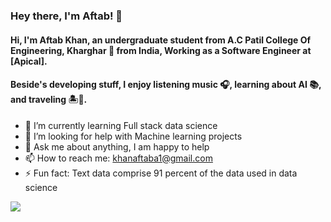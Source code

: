 ### Hey there, I'm Aftab! 👋

#### Hi, I'm Aftab Khan, an undergraduate student from A.C Patil College Of Engineering, Kharghar 🚀 from India, Working as a Software Engineer at [Apical].

#### Beside's developing stuff, I enjoy listening music 🎧, learning about AI 📚, and traveling 🏝️🗻.

- 🌱 I’m currently learning Full stack data science
- 🤔 I’m looking for help with Machine learning projects
- 💬 Ask me about anything, I am happy to help
- 📫 How to reach me: khanaftaba1@gmail.com
- ⚡ Fun fact: Text data comprise 91 percent of the data used in data science

<img src="https://github-readme-stats.vercel.app/api?username=aftabkhan07&&show_icons=true&title_color=ffffff&icon_color=bb2acf&text_color=daf7dc&bg_color=151515">

